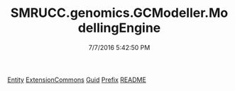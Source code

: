 ﻿---
title: SMRUCC.genomics.GCModeller.ModellingEngine
date: 7/7/2016 5:42:50 PM
---

[Entity](T-SMRUCC.genomics.GCModeller.ModellingEngine.Entity.html)
[ExtensionCommons](T-SMRUCC.genomics.GCModeller.ModellingEngine.ExtensionCommons.html)
[Guid](T-SMRUCC.genomics.GCModeller.ModellingEngine.Guid.html)
[Prefix](T-SMRUCC.genomics.GCModeller.ModellingEngine.Prefix.html)
[README](T-SMRUCC.genomics.GCModeller.ModellingEngine.README.html)
